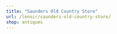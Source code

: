 ```yaml
---
title: "Saunders Old Country Store"
url: /lenoir/saunders-old-country-store/
shop: antiques
---
```

